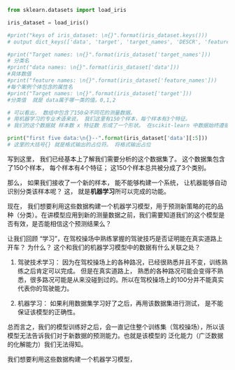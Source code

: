 ```Python
from sklearn.datasets import load_iris

iris_dataset = load_iris()

#print("keys of iris_dataset: \n{}".format(iris_dataset.keys()))
# output dict_keys(['data', 'target', 'target_names', 'DESCR', 'feature_names'])

#print("Target names: \n{}".format(iris_dataset['target_names']))
# 分类名
#print("data names: \n{}".format(iris_dataset['data']))
#具体数值
#print("feature names: \n{}".format(iris_dataset['feature_names']))
#每个案例个体包含的属性名
#print("Target names: \n{}".format(iris_dataset['target']))
#分类值  就是 data属于哪一类的值。0,1,2

# 可以看出， 数组中包含了150朵不同花的测量数据。
# 用机器学习的专业术语来说， 我们这里有150个样本，每个样本有3个特征。
# 我们的这个数据就 样本数 x 特征数 形成了一个形状。 在scikit-learn 中数据始终遵循这个约定。

print("first five data:\n{}--".format(iris_dataset['data'][:5]))
# 这里的大括号{} 就是格式输出的占位符。 将格式输出占位
```

写到这里， 我们已经基本上了解我们需要分析的这个数据集了。 这个数据集包含了150个样本， 每个样本有4个特征； 这150个样本总共被分成了3个类别。

那么， 如果我们接收了一个新的样本， 能不能够构建一个系统， 让机器能够自动识别分类该样本呢？
这， 就是<b>机器学习</b>所可以完成的功能。 

现在， 我们想要利用这些数据构建一个机器学习模型，用于预测新策略的花的品种（分类）。在讲模型应用到新的测量数据之前，我们需要知道我们的这个模型是否有效，是否能相信这个预测结果么？

让我们回顾 “学习”，在驾校操场中熟练掌握的驾驶技巧是否证明能在真实道路上开车？ 为什么？
这个和我们的机器学习模型中的数据有什么关联之处？

1. 驾驶技术学习： 因为在驾校操场上的各种路况，已经很熟悉并且不变，训练熟练之后肯定可以完成。 但是在真实道路上， 熟悉的各种路况可能会变得不熟悉，很多路况可能是从来没碰到过的。所以在驾校操场上的100分并不能真实代表你的驾驶能力。

2. 机器学习： 如果利用数据集学习好了之后，再用该数据集进行测试， 是不能保证该模型的正确性。

总而言之，我们的模型训练好之后，会一直记住整个训练集（驾校操场），所以该模型无法告诉我们对于新数据的预测能力。也就是该模型的 泛化能力（广泛数据的化解能力）我们无法得知。


我们想要利用这些数据构建一个机器学习模型，